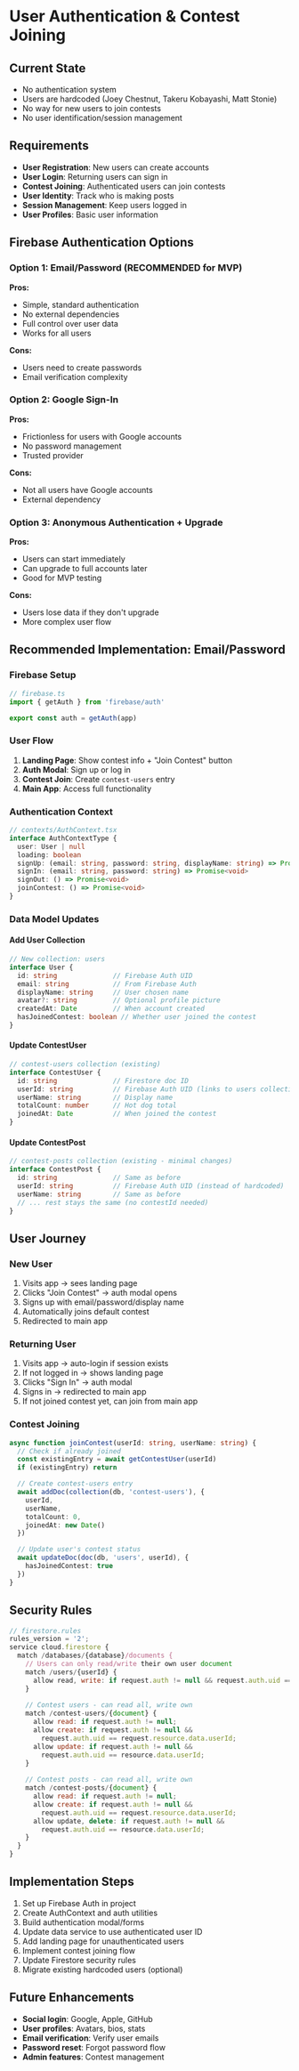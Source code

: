 # User Authentication & Contest Joining

## Current State

- No authentication system
- Users are hardcoded (Joey Chestnut, Takeru Kobayashi, Matt Stonie)
- No way for new users to join contests
- No user identification/session management

## Requirements

- **User Registration**: New users can create accounts
- **User Login**: Returning users can sign in
- **Contest Joining**: Authenticated users can join contests
- **User Identity**: Track who is making posts
- **Session Management**: Keep users logged in
- **User Profiles**: Basic user information

## Firebase Authentication Options

### Option 1: Email/Password (RECOMMENDED for MVP)

**Pros:**

- Simple, standard authentication
- No external dependencies
- Full control over user data
- Works for all users

**Cons:**

- Users need to create passwords
- Email verification complexity

### Option 2: Google Sign-In

**Pros:**

- Frictionless for users with Google accounts
- No password management
- Trusted provider

**Cons:**

- Not all users have Google accounts
- External dependency

### Option 3: Anonymous Authentication + Upgrade

**Pros:**

- Users can start immediately
- Can upgrade to full accounts later
- Good for MVP testing

**Cons:**

- Users lose data if they don't upgrade
- More complex user flow

## Recommended Implementation: Email/Password

### Firebase Setup

```typescript
// firebase.ts
import { getAuth } from 'firebase/auth'

export const auth = getAuth(app)
```

### User Flow

1. **Landing Page**: Show contest info + "Join Contest" button
2. **Auth Modal**: Sign up or log in
3. **Contest Join**: Create `contest-users` entry
4. **Main App**: Access full functionality

### Authentication Context

```typescript
// contexts/AuthContext.tsx
interface AuthContextType {
  user: User | null
  loading: boolean
  signUp: (email: string, password: string, displayName: string) => Promise<void>
  signIn: (email: string, password: string) => Promise<void>
  signOut: () => Promise<void>
  joinContest: () => Promise<void>
}
```

### Data Model Updates

#### Add User Collection

```typescript
// New collection: users
interface User {
  id: string              // Firebase Auth UID
  email: string           // From Firebase Auth
  displayName: string     // User chosen name
  avatar?: string         // Optional profile picture
  createdAt: Date         // When account created
  hasJoinedContest: boolean // Whether user joined the contest
}
```

#### Update ContestUser

```typescript
// contest-users collection (existing)
interface ContestUser {
  id: string              // Firestore doc ID
  userId: string          // Firebase Auth UID (links to users collection)
  userName: string        // Display name
  totalCount: number      // Hot dog total
  joinedAt: Date          // When joined the contest
}
```

#### Update ContestPost

```typescript
// contest-posts collection (existing - minimal changes)
interface ContestPost {
  id: string              // Same as before
  userId: string          // Firebase Auth UID (instead of hardcoded)
  userName: string        // Same as before
  // ... rest stays the same (no contestId needed)
}
```

## User Journey

### New User

1. Visits app → sees landing page
2. Clicks "Join Contest" → auth modal opens
3. Signs up with email/password/display name
4. Automatically joins default contest
5. Redirected to main app

### Returning User  

1. Visits app → auto-login if session exists
2. If not logged in → shows landing page
3. Clicks "Sign In" → auth modal
4. Signs in → redirected to main app
5. If not joined contest yet, can join from main app

### Contest Joining

```typescript
async function joinContest(userId: string, userName: string) {
  // Check if already joined
  const existingEntry = await getContestUser(userId)
  if (existingEntry) return

  // Create contest-users entry
  await addDoc(collection(db, 'contest-users'), {
    userId,
    userName,
    totalCount: 0,
    joinedAt: new Date()
  })

  // Update user's contest status
  await updateDoc(doc(db, 'users', userId), {
    hasJoinedContest: true
  })
}
```

## Security Rules

```javascript
// firestore.rules
rules_version = '2';
service cloud.firestore {
  match /databases/{database}/documents {
    // Users can only read/write their own user document
    match /users/{userId} {
      allow read, write: if request.auth != null && request.auth.uid == userId;
    }
    
    // Contest users - can read all, write own
    match /contest-users/{document} {
      allow read: if request.auth != null;
      allow create: if request.auth != null && 
        request.auth.uid == request.resource.data.userId;
      allow update: if request.auth != null && 
        request.auth.uid == resource.data.userId;
    }
    
    // Contest posts - can read all, write own
    match /contest-posts/{document} {
      allow read: if request.auth != null;
      allow create: if request.auth != null && 
        request.auth.uid == request.resource.data.userId;
      allow update, delete: if request.auth != null && 
        request.auth.uid == resource.data.userId;
    }
  }
}
```

## Implementation Steps

1. Set up Firebase Auth in project
2. Create AuthContext and auth utilities
3. Build authentication modal/forms
4. Update data service to use authenticated user ID
5. Add landing page for unauthenticated users
6. Implement contest joining flow
7. Update Firestore security rules
8. Migrate existing hardcoded users (optional)

## Future Enhancements

- **Social login**: Google, Apple, GitHub
- **User profiles**: Avatars, bios, stats
- **Email verification**: Verify user emails
- **Password reset**: Forgot password flow
- **Admin features**: Contest management
